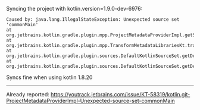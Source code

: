 

Syncing the project with kotlin.version=1.9.0-dev-6976:

```
Caused by: java.lang.IllegalStateException: Unexpected source set 'commonMain'
at org.jetbrains.kotlin.gradle.plugin.mpp.ProjectMetadataProviderImpl.getSourceSetCompiledMetadata(ProjectMetadataProviderImpl.kt:42)
at org.jetbrains.kotlin.gradle.plugin.mpp.TransformMetadataLibrariesKt.transformMetadataLibrariesForIde(transformMetadataLibraries.kt:26)
at org.jetbrains.kotlin.gradle.plugin.sources.DefaultKotlinSourceSet.getDependenciesTransformation$kotlin_gradle_plugin_common(DefaultKotlinSourceSet.kt:178)
at org.jetbrains.kotlin.gradle.plugin.sources.DefaultKotlinSourceSet.getDependenciesTransformation(DefaultKotlinSourceSet.kt:151)
```

Syncs fine when using kotlin 1.8.20
_____


Already reported: https://youtrack.jetbrains.com/issue/KT-58319/kotlin.git-ProjectMetadataProviderImpl-Unexpected-source-set-commonMain
